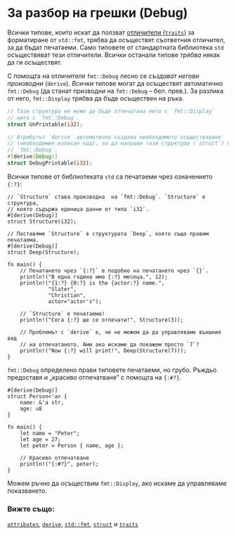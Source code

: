 # За разбор на грешки (Debug)

Всички типове, които искат да ползват [отличители (`traits`)][отличители] за
форматиране от `std::fmt`, трябва да осъществят съответния отличител, за да
бъдат печатаеми. Само типовете от стандартната библиотека `std` осъществяват
тези отличители. Всички останали типове *трябва* някак да ги осъществят.

С помощта на отличителя `fmt::Debug` лесно се _създават негови производни_
(`derive`). *Всички* типове могат да осъществят автоматично `fmt::Debug` (да
станат призводни на `fmt::Debug` – бел. прев.). За разлика от него, `fmt::Display` трябва да бъде
осъществен на ръка.

```rust
// Тази структура не може да бъде отпечатана нито с `fmt::Display`
// нито с `fmt::Debug`.
struct UnPrintable(i32);

// Атрибутът `derive` автоматично създава необходимото осъществяване
// (необходимия изписан код), за да направи тази структура (`struct`) печатаема с
// `fmt::Debug`.
#[derive(Debug)]
struct DebugPrintable(i32);
```

Всички типове от библиотеката `std` са печатаеми чрез означението `{:?}`:

```rust,editable
// `Structure` става производна  на `fmt::Debug`. `Structure` е структура,
// която съдържа единица данни от типа `i32`.
#[derive(Debug)]
struct Structure(i32);

// Поставяме `Structure` в структурата `Deep`, която също правим печатаема.
#[derive(Debug)]
struct Deep(Structure);

fn main() {
    // Печатането чрез `{:?}` е подобно на печатането чрез `{}`.
    println!("В една година има {:?} месеца.", 12);
    println!("{1:?} {0:?} is the {actor:?} name.",
             "Slater",
             "Christian",
             actor="actor's");

    // `Structure` е печатаема!
    println!("Сега {:?} ще се отпечати!", Structure(3));

    // Проблемът с `derive` е, че не можем да да управляваме външния вид
    // на отпечатаното. Ами ако искаме да покажем просто `7`?
    println!("Now {:?} will print!", Deep(Structure(7)));
}
```

 `fmt::Debug` определено прави типовете печатаеми, но грубо.
Ръждьо предоставя и „красиво отпечатване” с помощта на `{:#?}`.

```rust,editable
#[derive(Debug)]
struct Person<'a> {
    name: &'a str,
    age: u8
}

fn main() {
    let name = "Peter";
    let age = 27;
    let peter = Person { name, age };

    // Красиво отпечатване
    println!("{:#?}", peter);
}
```

 Можем ръчно да осъществим `fmt::Display`, ако искаме да управляваме показването.

### Вижте също:

[`attributes`][attributes], [`derive`][derive], [`std::fmt`][fmt],
[`struct`][structs] и [`traits`][отличители]

[attributes]: https://doc.rust-lang.org/reference/attributes.html
[derive]: ../../trait/derive.md
[fmt]: https://doc.rust-lang.org/std/fmt/
[structs]: ../../custom_types/structs.md
[отличители]: ../../trait.md

